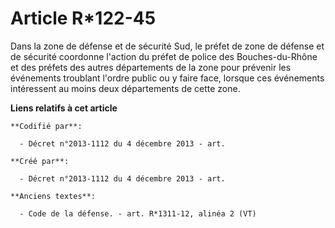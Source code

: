 # Article R*122-45 

Dans la zone de défense et de sécurité Sud, le préfet de zone de défense et de sécurité coordonne l'action du préfet de
police des Bouches-du-Rhône et des préfets des autres départements de la zone pour prévenir les événements troublant l'ordre
public ou y faire face, lorsque ces événements intéressent au moins deux départements de cette zone.

**Liens relatifs à cet article**

	**Codifié par**:

	  - Décret n°2013-1112 du 4 décembre 2013 - art.

	**Créé par**:

	  - Décret n°2013-1112 du 4 décembre 2013 - art.

	**Anciens textes**:

	  - Code de la défense. - art. R*1311-12, alinéa 2 (VT)
